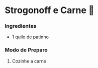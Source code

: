 # Strogonoff e Carne :ox:



### Ingredientes 

- 1 quilo de patinho







### Modo de Preparo 

1. Cozinhe a carne

   

